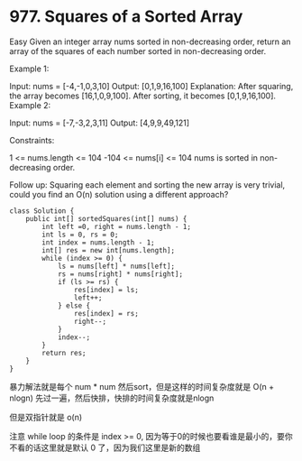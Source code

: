 # 977. Squares of a Sorted Array
Easy
Given an integer array nums sorted in non-decreasing order, return an array of the squares of each number sorted in non-decreasing order.

 

Example 1:

Input: nums = [-4,-1,0,3,10]
Output: [0,1,9,16,100]
Explanation: After squaring, the array becomes [16,1,0,9,100].
After sorting, it becomes [0,1,9,16,100].
Example 2:

Input: nums = [-7,-3,2,3,11]
Output: [4,9,9,49,121]
 

Constraints:

1 <= nums.length <= 104
-104 <= nums[i] <= 104
nums is sorted in non-decreasing order.
 

Follow up: Squaring each element and sorting the new array is very trivial, could you find an O(n) solution using a different approach?

```
class Solution {
    public int[] sortedSquares(int[] nums) {
        int left =0, right = nums.length - 1;
        int ls = 0, rs = 0;
        int index = nums.length - 1;
        int[] res = new int[nums.length];
        while (index >= 0) {
            ls = nums[left] * nums[left];
            rs = nums[right] * nums[right];
            if (ls >= rs) {
                res[index] = ls;
                left++;
            } else {
                res[index] = rs;
                right--;
            }
            index--;
        }
        return res;
    }
}
```

暴力解法就是每个 num * num 然后sort，但是这样的时间复杂度就是 O(n + nlogn) 先过一遍，然后快排，快排的时间复杂度就是nlogn

但是双指针就是 o(n)

注意 while loop 的条件是 index >= 0, 因为等于0的时候也要看谁是最小的，要你不看的话这里就是默认 0 了，因为我们这里是新的数组